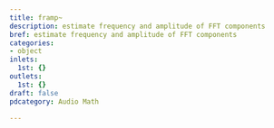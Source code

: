 ```yaml
---
title: framp~
description: estimate frequency and amplitude of FFT components
bref: estimate frequency and amplitude of FFT components
categories:
- object
inlets:
  1st: {}
outlets:
  1st: {}
draft: false
pdcategory: Audio Math

---
```


